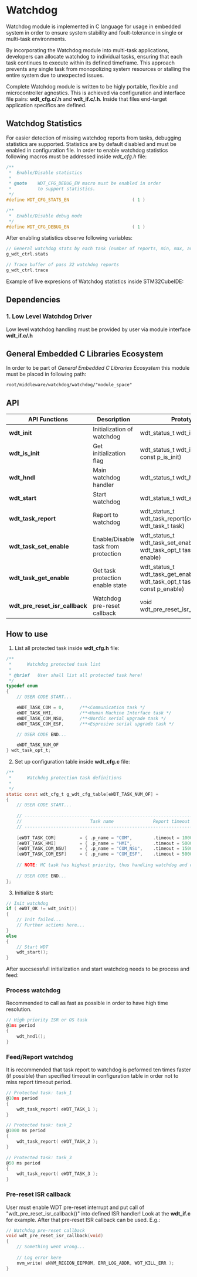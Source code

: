# Watchdog
Watchdog module is implemented in C language for usage in embedded system in order to ensure system stability and foult-tolerance in single or multi-task environments. 

By incorporating the Watchdog module into multi-task applications, developers can allocate watchdog to individual tasks, ensuring that each task continues to execute within its defined timeframe. This approach prevents any single task from monopolizing system resources or stalling the entire system due to unexpected issues.

Complete Watchdog module is written to be higly portable, flexible and microcontroller agnostics. This is achieved via configuration and interface file pairs: **wdt_cfg.c/.h** and **wdt_if.c/.h**. Inside that files end-target application specifics are defined.

## Watchdog Statistics
For easier detection of missing watchdog reports from tasks, debugging statistics are supported. Statistics are by default disabled and must be enabled in configuration file. In order to enable watchdog statistics following macros must be addressed inside *wdt_cfg.h* file:

```C
/**
 * 	Enable/Disable statistics
 *
 * @note	WDT_CFG_DEBUG_EN macro must be enabled in order
 * 			to support statistics.
 */
#define WDT_CFG_STATS_EN						( 1 )

/**
 * 	Enable/Disable debug mode
 */
#define WDT_CFG_DEBUG_EN						( 1 )
```

After enabling statistics observe following variables:
```C
// General watchdog stats by each task (number of reports, min, max, avg timings)
g_wdt_ctrl.stats

// Trace buffer of pass 32 watchdog reports 
g_wdt_ctrl.trace
```

Example of live expresions of Watchdog statistics inside STM32CubeIDE:




## Dependencies

### **1. Low Level Watchdog Driver**
Low level watchdog handling must be provided by user via module interface **wdt_if.c/.h**

## **General Embedded C Libraries Ecosystem**
In order to be part of *General Embedded C Libraries Ecosystem* this module must be placed in following path: 

```
root/middleware/watchdog/watchdog/"module_space"
```

 ## API
| API Functions | Description | Prototype |
| --- | ----------- | ----- |
| **wdt_init**                      | Initialization of watchdog            | wdt_status_t wdt_init(void) |
| **wdt_is_init**                   | Get initialization flag               | wdt_status_t 	wdt_is_init(bool * const p_is_init) |
| **wdt_hndl**                      | Main watchdog handler                 | wdt_status_t wdt_hndl(void) |
| **wdt_start**                     | Start watchdog                        | wdt_status_t wdt_start(void) |
| **wdt_task_report**               | Report to watchdog                    | wdt_status_t wdt_task_report(const wdt_task_t task) |
| **wdt_task_set_enable**           | Enable/Disable task from protection   | wdt_status_t wdt_task_set_enable(const wdt_task_opt_t task, const bool enable) |
| **wdt_task_get_enable**           | Get task protection enable state      | wdt_status_t wdt_task_get_enable(const wdt_task_opt_t task, bool * const p_enable) |
| **wdt_pre_reset_isr_callback**    | Watchdog pre-reset callback           | void wdt_pre_reset_isr_callback(void) |
	
## How to use
1. List all protected task inside **wdt_cfg.h** file:
```C
/**
 * 		Watchdog protected task list
 * 
 * @brief	User shall list all protected task here! 
 */
typedef enum
{
	// USER CODE START...

	eWDT_TASK_COM = 0,      /**<Communication task */
	eWDT_TASK_HMI,          /**<Human Machine Interface task */
	eWDT_TASK_COM_NSU,      /**<Nordic serial upgrade task */
	eWDT_TASK_COM_ESF,      /**<Espresive serial upgrade task */

	// USER CODE END...

	eWDT_TASK_NUM_OF
} wdt_task_opt_t;
```

2. Set up configuration table inside **wdt_cfg.c** file:
```C
/**
 *      Watchdog protection task definitions
 * 
 */
static const wdt_cfg_t g_wdt_cfg_table[eWDT_TASK_NUM_OF] = 
{
    // USER CODE START...
    
    // --------------------------------------------------------------------------------------------------
    //	                        Task name               Report timeout [ms]	    Enable default
    // --------------------------------------------------------------------------------------------------
    
    [eWDT_TASK_COM]         = { .p_name = "COM",        .timeout = 1000UL,      .enable = true              },
    [eWDT_TASK_HMI]         = { .p_name = "HMI",        .timeout = 5000UL,      .enable = true              },
    [eWDT_TASK_COM_NSU]     = { .p_name = "COM_NSU",    .timeout = 15000UL,     .enable = false             },
    [eWDT_TASK_COM_ESF]     = { .p_name = "COM_ESF",    .timeout = 5000UL,      .enable = false             },
    
    // NOTE: HC task has highest priority, thus handling watchdog and dedicated task is not needed!
    
    // USER CODE END...
};

```

3. Initialize & start:
```C
// Init watchdog
if ( eWDT_OK != wdt_init())
{
    // Init failed...
    // Further actions here...
}
else
{
    // Start WDT
    wdt_start();
}
```

After succsessfull initialization and start watchdog needs to be process and feed:

### Process watchdog
Recommended to call as fast as possible in order to have high time resolution.
```C
// High priority ISR or OS task
@1ms period
{
    wdt_hndl();
}
```

### Feed/Report watchdog
It is recommended that task report to watchdog is peformed ten times faster (if possible) than specified timeout in configuration table in order not to miss report timeout period.
```C
// Protected task: task_1
@10ms period
{
    wdt_task_report( eWDT_TASK_1 );
}

// Protected task: task_2
@1000 ms period
{
    wdt_task_report( eWDT_TASK_2 );
}

// Protected task: task_3
@50 ms period
{
    wdt_task_report( eWDT_TASK_3 );
}

```

### Pre-reset ISR callback
User must enable WDT pre-reset interrupt and put call of "wdt_pre_reset_isr_callback()" into defined ISR handler! Look at the **wdt_if.c** for example.
After that pre-reset ISR callback can be used. E.g.:
```C
// Watchdog pre-reset callback
void wdt_pre_reset_isr_callback(void)
{
    // Something went wrong...
    
    // Log error here
    nvm_write( eNVM_REGION_EEPROM, ERR_LOG_ADDR, WDT_KILL_ERR );
}
```

